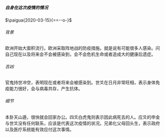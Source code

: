 ##### 自身在这次疫情的情况

$\paigua{2020-03-15}{==--o-}$

###### 背景

欧洲开始大面积流行。欧洲采取阵地战的防疫措施。就是说有可能很多人感染。问自己现在以及将来会不会被感染到，会不会危机生命或者造成大的健康后遗症。

###### 吉凶

官鬼持世冲空，表明现在或者将来会被感染到。世爻在日月非常旺相，表示身体免疫能力很好，会与病毒共存，产生抗体。

###### 细节

本卦天山遁，很快就会回家办公。四爻白虎鬼则表示因此病死去的人。应爻的申金与世爻没有任何联系，应该是代表这次疫情的状况。兄弟化父母回头生，表示政府以及医疗系统能有效应付这次事情。